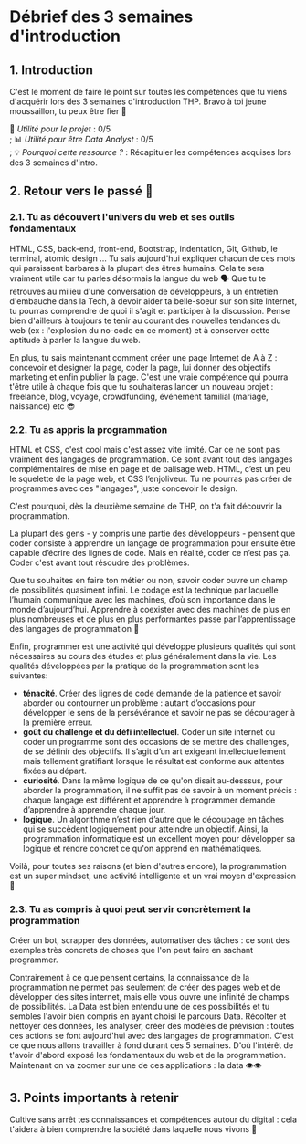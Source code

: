 # Débrief des 3 semaines d'introduction

## 1. Introduction
C'est le moment de faire le point sur toutes les compétences que tu viens d'acquérir lors des 3 semaines d'introduction THP. Bravo à toi jeune moussaillon, tu peux être fier 🙌 

📌 *Utilité pour le projet* : 0/5<br/>;
📊 *Utilité pour être Data Analyst* : 0/5<br/>;
💡 *Pourquoi cette ressource ?* : Récapituler les compétences acquises lors des 3 semaines d'intro.

## 2. Retour vers le passé 🎃

### 2.1. Tu as découvert l'univers du web et ses outils fondamentaux

HTML, CSS, back-end, front-end, Bootstrap, indentation, Git, Github, le terminal, atomic design ... Tu sais aujourd'hui expliquer chacun de ces mots qui paraissent barbares à la plupart des êtres humains. 
Cela te sera vraiment utile car tu parles désormais la langue du web 🗣 Que tu te retrouves au milieu d'une conversation de développeurs, à un entretien d'embauche dans la Tech, à devoir aider ta belle-soeur sur son site Internet, tu pourras comprendre de quoi il s'agit et participer à la discussion. Pense bien d'ailleurs à toujours te tenir au courant des nouvelles tendances du web (ex : l'explosion du no-code en ce moment) et à conserver cette aptitude à parler la langue du web. 

En plus, tu sais maintenant comment créer une page Internet de A à Z : concevoir et designer la page, coder la page, lui donner des objectifs marketing et enfin publier la page. C'est une vraie compétence qui pourra t'être utile à chaque fois que tu souhaiteras lancer un nouveau projet : freelance, blog, voyage, crowdfunding, événement familial (mariage, naissance) etc 😎

### 2.2. Tu as appris la programmation

HTML et CSS, c'est cool mais c'est assez vite limité. Car ce ne sont pas vraiment des langages de programmation. Ce sont avant tout des langages complémentaires de mise en page et de balisage web. HTML, c’est un peu le squelette de la page web, et CSS l’enjoliveur. Tu ne pourras pas créer de programmes avec ces "langages", juste concevoir le design.

C'est pourquoi, dès la deuxième semaine de THP, on t'a fait découvrir la programmation.

La plupart des gens - y compris une partie des développeurs - pensent que coder consiste à apprendre un langage de programmation pour ensuite être capable d’écrire des lignes de code. Mais en réalité, coder ce n’est pas ça. Coder c'est avant tout résoudre des problèmes.

Que tu souhaites en faire ton métier ou non, savoir coder ouvre un champ de possibilités quasiment infini. Le codage est la technique par laquelle l’humain communique avec les machines, d’où son importance dans le monde d’aujourd’hui. Apprendre à coexister avec des machines de plus en plus nombreuses et de plus en plus performantes passe par l’apprentissage des langages de programmation 📱

Enfin, programmer est une activité qui développe plusieurs qualités qui sont nécessaires au cours des études et plus généralement dans la vie.
Les qualités développées par la pratique de la programmation sont les suivantes:
- **ténacité**. Créer des lignes de code demande de la patience et savoir aborder ou contourner un problème : autant d’occasions pour développer le sens de la persévérance et savoir ne pas se décourager à la première erreur.
- **goût du challenge et du défi intellectuel**. Coder un site internet ou coder un programme sont des occasions de se mettre des challenges, de se définir des objectifs. Il s’agit d’un art exigeant intellectuellement mais tellement gratifiant lorsque le résultat est conforme aux attentes fixées au départ.
- **curiosité**. Dans la même logique de ce qu'on disait au-desssus, pour aborder la programmation, il ne suffit pas de savoir à un moment précis : chaque langage est différent et apprendre à programmer demande d’apprendre à apprendre chaque jour.
- **logique**. Un algorithme n’est rien d’autre que le découpage en tâches qui se succèdent logiquement pour atteindre un objectif. Ainsi, la programmation informatique est un excellent moyen pour développer sa logique et rendre concret ce qu'on apprend en mathématiques.

Voilà, pour toutes ses raisons (et bien d'autres encore), la programmation est un super mindset, une activité intelligente et un vrai moyen d'expression 🏹

### 2.3. Tu as compris à quoi peut servir concrètement la programmation

Créer un bot, scrapper des données, automatiser des tâches : ce sont des exemples très concrets de choses que l'on peut faire en sachant programmer. 

Contrairement à ce que pensent certains, la connaissance de la programmation ne permet pas seulement de créer des pages web et de développer des sites internet, mais elle vous ouvre une infinité de champs de possibilités. La Data est bien entendu une de ces possibilités et tu sembles l'avoir bien compris en ayant choisi le parcours Data. Récolter et nettoyer des données, les analyser, créer des modèles de prévision : toutes ces actions se font aujourd'hui avec des langages de programmation. C'est ce que nous allons travailler à fond durant ces 5 semaines. D'où l'intérêt de t'avoir d'abord exposé les fondamentaux du web et de la programmation. Maintenant on va zoomer sur une de ces applications : la data 👁👁

## 3. Points importants à retenir
Cultive sans arrêt tes connaissances et compétences autour du digital : cela t'aidera à bien comprendre la société dans laquelle nous vivons 🎸
